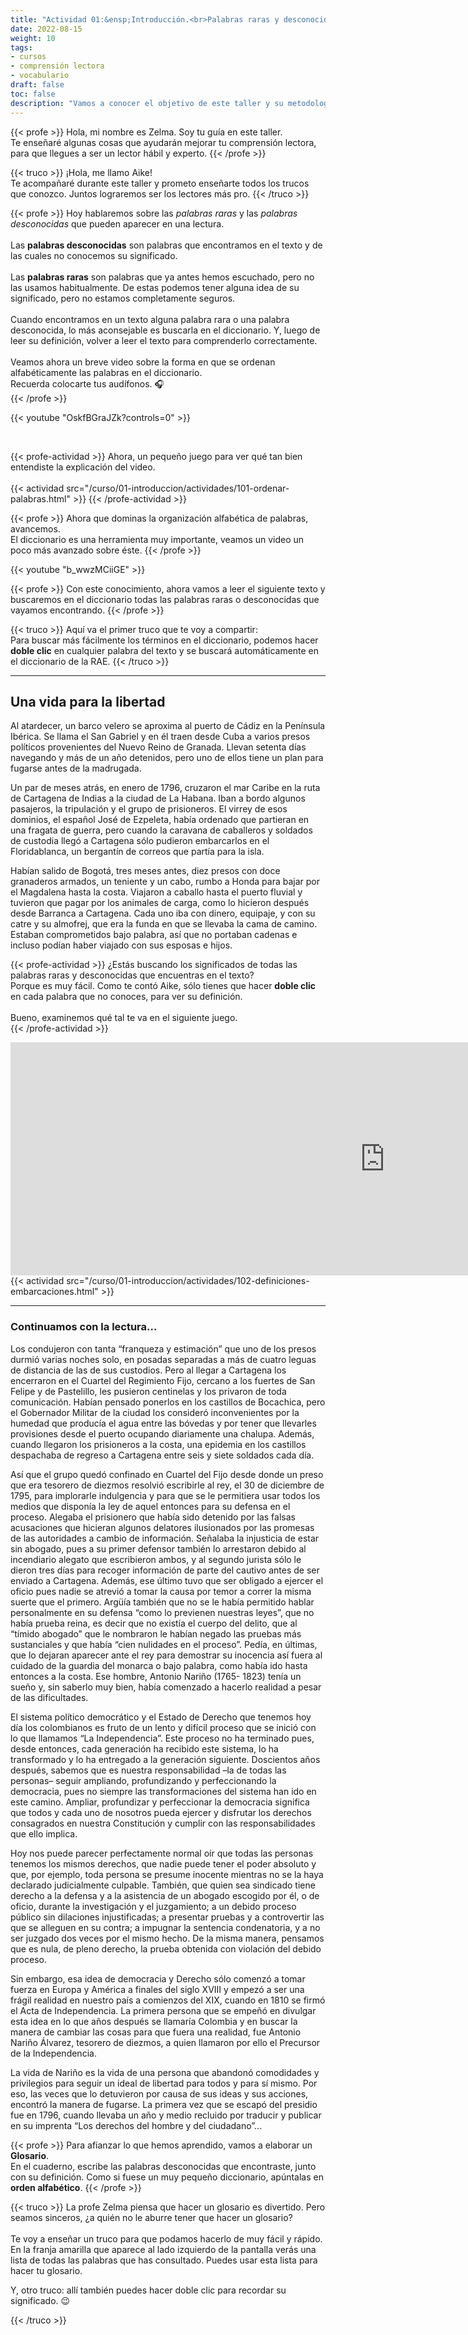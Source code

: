 ```yaml
---
title: "Actividad 01:&ensp;Introducción.<br>Palabras raras y desconocidas"
date: 2022-08-15
weight: 10
tags: 
- cursos
- comprensión lectora
- vocabulario
draft: false
toc: false
description: "Vamos a conocer el objetivo de este taller y su metodología. Aprenderemos a elaborar un glosario y cómo buscar palabras en el diccionario."
---
```



{{< profe >}}
Hola, mi nombre es Zelma. Soy tu guía en este taller.  
Te enseñaré algunas cosas que ayudarán mejorar tu comprensión lectora, para que llegues a ser un lector hábil y experto.
{{< /profe >}}


{{< truco >}}
¡Hola, me llamo Aike!  
Te acompañaré durante este taller y prometo enseñarte todos los trucos que conozco. Juntos lograremos ser los lectores más pro.
{{< /truco >}}


{{< profe >}}
Hoy hablaremos sobre las _palabras raras_ y las _palabras desconocidas_ que pueden aparecer en una lectura.  
<br>
Las **palabras desconocidas** son palabras que encontramos en el texto y de las cuales no conocemos su significado.  
<br>
Las  **palabras raras** son palabras que ya antes hemos escuchado, pero no las usamos habitualmente. De estas podemos tener alguna idea de su significado, pero no estamos completamente seguros.  
<br>
Cuando encontramos en un texto alguna palabra rara o una palabra desconocida, lo más aconsejable es buscarla en el diccionario. Y, luego de leer su definición, volver a leer el texto para comprenderlo correctamente.  
<br>
Veamos ahora un breve video sobre la forma en que se ordenan alfabéticamente las palabras en el diccionario.  
Recuerda colocarte tus audífonos. 🎧  
{{< /profe >}}

{{< youtube "OskfBGraJZk?controls=0" >}}

<br>

{{< profe-actividad >}}
Ahora, un pequeño juego para ver qué tan bien entendiste la explicación del video.  
<br>
{{< actividad
  src="/curso/01-introduccion/actividades/101-ordenar-palabras.html" >}}
{{< /profe-actividad >}}


{{< profe >}}
Ahora que dominas la organización alfabética de palabras, avancemos.  
El diccionario es una herramienta muy importante, veamos un video un poco más avanzado sobre éste. 
{{< /profe >}}

{{< youtube "b_wwzMCiiGE" >}}

{{< profe >}}
Con este conocimiento, ahora vamos a leer el siguiente texto y buscaremos en el diccionario todas las palabras raras o desconocidas que vayamos encontrando.
{{< /profe >}}

{{< truco >}}
Aquí va el primer truco que te voy a compartir:  
Para buscar más fácilmente los términos en el diccionario, podemos hacer **doble clic** en cualquier palabra del texto y se buscará automáticamente en el diccionario de la RAE.
{{< /truco >}}

---

## Una vida para la libertad 

Al atardecer, un barco velero se aproxima al puerto de Cádiz en la Península Ibérica. Se llama el San Gabriel y en él traen desde Cuba a varios presos políticos provenientes del Nuevo Reino de Granada. Llevan setenta días navegando y más de un año detenidos, pero uno de ellos tiene un plan para fugarse antes de la madrugada. 

Un par de meses atrás, en enero de 1796, cruzaron el mar Caribe en la ruta de Cartagena de Indias a la ciudad de La Habana. Iban a bordo algunos pasajeros, la tripulación y el grupo de prisioneros. El virrey de esos dominios, el español José de Ezpeleta, había ordenado que partieran en una fragata de guerra, pero cuando la caravana de caballeros y soldados de custodia llegó a Cartagena sólo pudieron embarcarlos en el Floridablanca, un bergantín de correos que partía para la isla. 

Habían salido de Bogotá, tres meses antes, diez presos con doce granaderos armados, un teniente y un cabo, rumbo a Honda para bajar por el Magdalena hasta la costa. Viajaron a caballo hasta el puerto fluvial y tuvieron que pagar por los animales de carga, como lo hicieron después desde Barranca a Cartagena. Cada uno iba con dinero, equipaje, y con su catre y su almofrej, que era la funda en que se llevaba la cama de camino. Estaban comprometidos bajo palabra, así que no portaban cadenas e incluso podían haber viajado con sus esposas e hijos. 

{{< profe-actividad >}}
¿Estás buscando los significados de todas las palabras raras y desconocidas que encuentras en el texto?  
Porque es muy fácil. Como te contó Aike, sólo tienes que hacer **doble clic** en cada palabra que no conoces, para ver su definición.  
<br>
Bueno, examinemos qué tal te va en el siguiente juego.  
{{< /profe-actividad >}}
<iframe src="https://h5p.org/h5p/embed/1290858" width="1197" height="373" frameborder="0" allowfullscreen="allowfullscreen" allow="geolocation *; microphone *; camera *; midi *; encrypted-media *" title="Palabras raras relacionadas con embarcaciones"></iframe><script src="https://h5p.org/sites/all/modules/h5p/library/js/h5p-resizer.js" charset="UTF-8"></script>
{{< actividad
  src="/curso/01-introduccion/actividades/102-definiciones-embarcaciones.html" >}}

---

### Continuamos con la lectura...

Los condujeron con tanta “franqueza y estimación” que uno de los presos durmió varias noches solo, en posadas separadas a más de cuatro leguas de distancia de las de sus custodios. Pero al llegar a Cartagena los encerraron en el Cuartel del Regimiento Fijo, cercano a los fuertes de San Felipe y de Pastelillo, les pusieron centinelas y los privaron de toda comunicación. Habían pensado ponerlos en los castillos de Bocachica, pero el Gobernador Militar de la ciudad los consideró inconvenientes por la humedad que producía el agua entre las bóvedas y por tener que llevarles provisiones desde el puerto ocupando diariamente una chalupa. Además, cuando llegaron los prisioneros a la costa, una epidemia en los castillos despachaba de regreso a Cartagena entre seis y siete soldados cada día. 

Así que el grupo quedó confinado en Cuartel del Fijo desde donde un preso que era tesorero de diezmos resolvió escribirle al rey, el 30 de diciembre de 1795, para implorarle indulgencia y para que se le permitiera usar todos los medios que disponía la ley de aquel entonces para su defensa en el proceso. Alegaba el prisionero que había sido detenido por las falsas acusaciones que hicieran algunos delatores ilusionados por las promesas de las autoridades a cambio de información. Señalaba la injusticia de estar sin abogado, pues a su primer defensor también lo arrestaron debido al incendiario alegato que escribieron ambos, y al segundo jurista sólo le dieron tres días para recoger información de parte del cautivo antes de ser enviado a Cartagena. Además, ese último tuvo que ser obligado a ejercer el oficio pues nadie se atrevió a tomar la causa por temor a correr la misma suerte que el primero. Argüía también que no se le había permitido hablar personalmente en su defensa “como lo previenen nuestras leyes”, que no había prueba reina, es decir que no existía el cuerpo del delito, que al “tímido abogado” que le nombraron le habían negado las pruebas más sustanciales y que había “cien nulidades en el proceso”. Pedía, en últimas, que lo dejaran aparecer ante el rey para demostrar su inocencia así fuera al cuidado de la guardia del monarca o bajo palabra, como había ido hasta entonces a la costa. Ese hombre, Antonio Nariño (1765- 1823) tenía un sueño y, sin saberlo muy bien, había comenzado a hacerlo realidad a pesar de las dificultades. 

El sistema político democrático y el Estado de Derecho que tenemos hoy día los colombianos es fruto de un lento y difícil proceso que se inició con lo que llamamos “La Independencia”. Este proceso no ha terminado pues, desde entonces, cada generación ha recibido este sistema, lo ha transformado y lo ha entregado a la generación siguiente. Doscientos años después, sabemos que es nuestra responsabilidad –la de todas las personas– seguir ampliando, profundizando y perfeccionando la democracia, pues no siempre las transformaciones del sistema han ido en este camino. Ampliar, profundizar y perfeccionar la democracia significa que todos y cada uno de nosotros pueda ejercer y disfrutar los derechos consagrados en nuestra Constitución y cumplir con las responsabilidades que ello implica. 

Hoy nos puede parecer perfectamente normal oír que todas las personas tenemos los mismos derechos, que nadie puede tener el poder absoluto y que, por ejemplo, toda persona se presume inocente mientras no se la haya declarado judicialmente culpable. También, que quien sea sindicado tiene derecho a la defensa y a la asistencia de un abogado escogido por él, o de oficio, durante la investigación y el juzgamiento; a un debido proceso público sin dilaciones injustificadas; a presentar pruebas y a controvertir las que se alleguen en su contra; a impugnar la sentencia condenatoria, y a no ser juzgado dos veces por el mismo hecho. De la misma manera, pensamos que es nula, de pleno derecho, la prueba obtenida con violación del debido proceso.

Sin embargo, esa idea de democracia y Derecho sólo comenzó a tomar fuerza en Europa y América a finales del siglo XVIII y empezó a ser una frágil realidad en nuestro país a comienzos del XIX, cuando en 1810 se firmó el Acta de Independencia. La primera persona que se empeñó en divulgar esta idea en lo que años después se llamaría Colombia y en buscar la manera de cambiar las cosas para que fuera una realidad, fue Antonio Nariño Álvarez, tesorero de diezmos, a quien llamaron por ello el Precursor de la Independencia. 

La vida de Nariño es la vida de una persona que abandonó comodidades y privilegios para seguir un ideal de libertad para todos y para sí mismo. Por eso, las veces que lo detuvieron por causa de sus ideas y sus acciones, encontró la manera de fugarse. La primera vez que se escapó del presidio fue en 1796, cuando llevaba un año y medio recluido por traducir y publicar en su imprenta “Los derechos del hombre y del ciudadano”...  


{{< profe >}}
Para afianzar lo que hemos aprendido, vamos a elaborar un **Glosario**.  
En el cuaderno, escribe las palabras desconocidas que encontraste, junto con su definición. Como si fuese un muy pequeño diccionario, apúntalas en **orden alfabético**.
{{< /profe >}}

{{< truco >}}
La profe Zelma piensa que hacer un glosario es divertido. Pero seamos sinceros, ¿a quién no le aburre tener que hacer un glosario?  
<br>
Te voy a enseñar un truco para que podamos hacerlo de muy fácil y rápido. En la franja amarilla que aparece al lado izquierdo de la pantalla verás una lista de todas las palabras que has consultado. Puedes usar esta lista para hacer tu glosario.

Y, otro truco: allí también puedes hacer doble clic para recordar su significado. 😉

{{< /truco >}}
